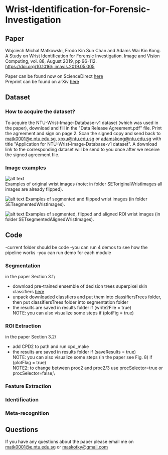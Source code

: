 # Wrist-Identification-for-Forensic-Investigation

## Paper
Wojciech Michal Matkowski, Frodo Kin Sun Chan and Adams Wai Kin Kong. A Study on Wrist Identification for Forensic Investigation. Image and Vision Computing, vol. 88, August 2019, pp 96-112. https://doi.org/10.1016/j.imavis.2019.05.005

Paper can be found now on ScienceDirect [here](https://www.sciencedirect.com/science/article/pii/S0262885619300733)\
Preprint can be found on arXiv [here](https://arxiv.org/pdf/1910.03213.pdf)

## Dataset
### How to acquire the dataset?
To acquire the NTU-Wrist-Image-Database-v1 dataset (which was used in the paper), download and fill in the "Data Release Agreement.pdf" file. Print the agreement and sign on page 2. Scan the signed copy and send back to matk0001@e.ntu.edu.sg, xpxu@ntu.edu.sg or adamskong@ntu.edu.sg with title "Application for NTU-Wrist-Image-Database-v1 dataset". A download link to the corresponding dataset will be send to you once after we receive the signed agreement file.

### Image examples
![alt text](https://github.com/matkowski-voy/Wrist-Identification-for-Forensic-Investigation/blob/master/originalImages.png)\
Examples of original wrist images (note: in folder SEToriginalWristImages all images are already flipped). 

![alt text](https://github.com/matkowski-voy/Wrist-Identification-for-Forensic-Investigation/blob/master/segmentedImages.png)
Examples of segmented and flipped wrist images (in folder SETsegmentedWristImages). 

![alt text](https://github.com/matkowski-voy/Wrist-Identification-for-Forensic-Investigation/blob/master/segmentedROIImages.png)
Examples of segmented, flipped and aligned ROI wrist images (in folder SETsegmentedAlignedWristImages). 

## Code
-current folder should be code
-you can run 4 demos to see how the pipeline works
-you can run demo for each module 
### Segmentation
in the paper Section 3.1\
- download pre-trained ensemble of decision trees superpixel skin classifiers [here](https://www.dropbox.com/s/zjkgms09zcf9eik/classifiersTrees.zip?dl=0)
- unpack downloaded classfiers and put them into classifiersTrees folder, then put classifiersTrees folder into segmentation folder
- the results are saved in results folder if (write2File = true)\
NOTE: you can also visualize some steps if (plotFig = true)

### ROI Extraction
in the paper Section 3.2\
- add CPD2 to path and run cpd_make
- the results are saved in results folder if (saveResults = true)\
NOTE: you can also visualize some steps (in the paper see Fig. 8) if (plotFlag = true)\
NOTE2: to change between proc2 and proc2/3 use procSelector=true or procSelector=false;\

### Feature Extraction

### Identification

### Meta-recognition

## Questions
If you have any questions about the paper please email me on matk0001@e.ntu.edu.sg or maskotky@gmail.com
